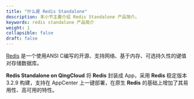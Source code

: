 ```yaml
---
title: "什么是 Redis Standalone"
description: 本小节主要介绍 Redis Standalone 产品简介。 
keywords: redis standalone 产品简介
weight: 1
collapsible: false
draft: false
---
```




[Redis](https://redis.io/) 是一个使用ANSI C编写的开源、支持网络、基于内存、可选持久性的键值对存储数据库。

**Redis Standalone on QingCloud** 将 **Redis** 封装成 App，采用 **Redis** 稳定版本 3.2.9 构建，支持在 AppCenter 上一键部署，在原生 **Redis** 的基础上增加了其易用性、高可用的特性。
